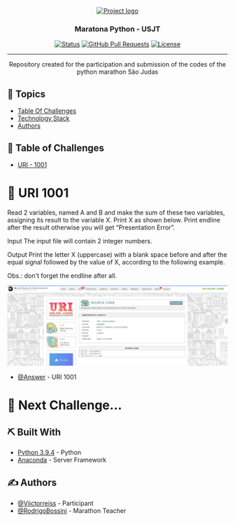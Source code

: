 <p align="center">
  <a href="" rel="noopener">
 <img src="https://www.cetax.com.br/blog/wp-content/uploads/2017/10/Python-import-chamada-m%C3%A9todo-din%C3%A2mica.gif" alt="Project logo"></a>
</p>
<h3 align="center">Maratona Python - USJT</h3>

<div align="center">

[![Status](https://img.shields.io/badge/status-active-success.svg)]()
[![GitHub Pull Requests](https://img.shields.io/github/issues-pr/kylelobo/The-Documentation-Compendium.svg)](https://github.com/kylelobo/The-Documentation-Compendium/pulls)
[![License](https://img.shields.io/badge/license-MIT-blue.svg)](LICENSE.md)

</div>

---

<p align="center"> Repository created for the participation and submission of the codes of the python marathon São Judas
    <br> 
</p>

## 👀 Topics 

- [Table Of Challenges](#challenges)
- [Technology Stack](#tech_stack)
- [Authors](#authors)


## 📝 Table of Challenges <a name = "challenges"></a>

- [URI - 1001](#uri1001)



# 🧐 URI 1001 <a name = "url1001"></a>

Read 2 variables, named A and B and make the sum of these two variables, assigning its result to the variable X. Print X as shown below. Print endline after the result otherwise you will get “Presentation Error”.

Input
The input file will contain 2 integer numbers.

Output
Print the letter X (uppercase) with a blank space before and after the equal signal followed by the value of X, according to the following example.

Obs.: don't forget the endline after all.

<img src="prints/uri_1001.jpeg"></a>

- [@Answer](https://github.com/Viictorreiss) - 
URI 1001

# 🧐 Next Challenge... <a name = ""></a>

## ⛏️ Built With <a name = "tech_stack"></a>

- [Python 3.9.4](https://www.python.org/downloads/) - Python
- [Anaconda](https://www.anaconda.com/products/individual) - Server Framework


## ✍️ Authors <a name = "authors"></a>

- [@Viictorreiss](https://github.com/Viictorreiss) - 
Participant
- [@RodrigoBossini]() - Marathon Teacher



